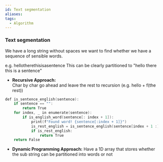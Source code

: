 ```yaml
---
id: Text segmentation
aliases: 
tags:
  - Algorithm
---
```

### Text segmentation

We have a long string without spaces we want to find whether we have a sequence of sensible
words.

e.g. hellotherethisisasentence
This can be clearly partitioned to "hello there this is a sentence"

- **Recursive Approach:**  
   Char by char go ahead and leave the rest to recursion (e.g. hello + f(the rest))
   
```c
def is_sentence_english(sentence):
    if sentence == "":
        return True
    for index, _ in enumerate(sentence):
        if is_english_word(sentence[: index + 1]):
            print(f"Found word! {sentence[:index + 1]}")
            is_rest_english = is_sentence_english(sentence[index + 1 :])
            if is_rest_english:
                return True
    return False

```

- **Dynamic Programming Approach:**
  Have a 1D array that stores whether the sub string can be partitioned into words or not
